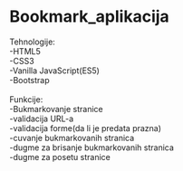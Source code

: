 # Bookmark_aplikacija

Tehnologije: <br>
-HTML5 <br>
-CSS3 <br>
-Vanilla JavaScript(ES5) <br>
-Bootstrap <br>
 <br>
Funkcije: <br>
-Bukmarkovanje stranice <br>
-validacija URL-a <br>
-validacija forme(da li je predata prazna) <br>
-cuvanje bukmarkovanih stranica <br>
-dugme za brisanje bukmarkovanih stranica <br>
-dugme za posetu stranice <br>
